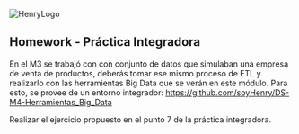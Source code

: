 ![HenryLogo](https://d31uz8lwfmyn8g.cloudfront.net/Assets/logo-henry-white-lg.png)

## Homework - Práctica Integradora

En el M3 se trabajó con con conjunto de datos que simulaban una empresa de venta de productos, deberás tomar ese mismo proceso de ETL y realizarlo con las herramientas Big Data que se verán en este módulo. Para esto, se provee de un entorno integrador:
https://github.com/soyHenry/DS-M4-Herramientas_Big_Data

Realizar el ejercicio propuesto en el punto 7 de la práctica integradora.